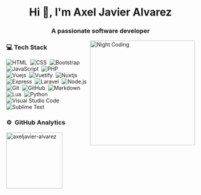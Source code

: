 <h1 align="center">Hi 👋, I'm Axel Javier Alvarez</h1>
<h3 align="center">A passionate software developer</h3>

<img alt="Night Coding" src="https://i.pinimg.com/originals/ed/88/da/ed88da8c757d74f6255717ffc7a78154.gif" width='280' align="right"/>

### 💻 Tech Stack

![HTML](https://img.shields.io/badge/-HTML-2a0505?style=flat&logo=HTML5)&nbsp;
![CSS](https://img.shields.io/badge/-CSS-2a0505?style=flat&logo=CSS3&logoColor=1572B6)&nbsp;
![Bootstrap](https://img.shields.io/badge/-Bootstrap-2a0505?style=flat&logo=bootstrap&logoColor=563D7C)&nbsp;
![JavaScript](https://img.shields.io/badge/-JavaScript-2a0505?style=flat&logo=javascript)&nbsp;
![PHP](https://img.shields.io/badge/-PHP-2a0505?style=flat&logo=PHP)\
![Vuejs](https://img.shields.io/badge/-Vue.js-2a0505?style=flat&logo=Vue.js)&nbsp;
![Vuetify](https://img.shields.io/badge/-Vuetify-2a0505?style=flat&logo=Vuetify)&nbsp;
![Nuxtjs](https://img.shields.io/badge/-Nuxt.js-2a0505?style=flat&logo=Nuxt.js)&nbsp;
![Express](https://img.shields.io/badge/-Express-2a0505?style=flat&logo=Express)&nbsp;
![Laravel](https://img.shields.io/badge/-Laravel-2a0505?style=flat&logo=Laravel)&nbsp;
![Node.js](https://img.shields.io/badge/-Node.js-2a0505?style=flat&logo=node.js)\
![Git](https://img.shields.io/badge/-Git-2a0505?style=flat&logo=git)&nbsp;
![GitHub](https://img.shields.io/badge/-GitHub-2a0505?style=flat&logo=github)&nbsp;
![Markdown](https://img.shields.io/badge/-Markdown-2a0505?style=flat&logo=markdown)&nbsp;
![Lua](https://img.shields.io/badge/-Lua-2a0505?style=flat&logo=Lua)&nbsp;
![Python](https://img.shields.io/badge/-Python-2a0505?style=flat&logo=Python)\
![Visual Studio Code](https://img.shields.io/badge/-Visual%20Studio%20Code-2a0505?style=flat&logo=visual-studio-code&logoColor=007ACC)&nbsp;
![Sublime Text](https://img.shields.io/badge/-Sublime%20Text-2a0505?style=flat&logo=Sublime-Text)&nbsp;


### ⚙️ &nbsp;GitHub Analytics
  <img src="https://github-readme-stats.vercel.app/api/top-langs?username=axeljavier-alvarez&show_icons=true&locale=en&layout=compact" alt="axeljavier-alvarez"  height="150" alt="languages graph"  />


